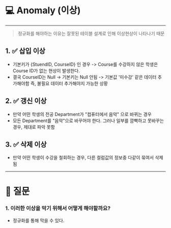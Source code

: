 # 💻 Anomaly (이상)

---

> 정규화를 해야하는 이유는 잘못된 테이블 설계로 인해 이상현상이 나타나기 때문

## 1. ✅ 삽입 이상

- 기본키가 {StuendID, CourseID} 인 경우 -> Course를 수강하지 않은 학생은 Course ID가 없는 현상이 발생한다.
- 결국 CourseID는 Null -> 기본키는 Null 안됨 -> 기본값 '미수강' 같은 데이터 추가해야함 즉, 불필요 데이터 추가해야지 가능한 상황

## 2. ✅ 갱신 이상
- 만약 어떤 학생의 전공 Department가 "컴퓨터에서 음악" 으로 바뀌는 경우
- 모든 Department를 "음악"으로 바꾸어야 한다. 그러나 일부를 깜빡하고 못바꾸는 경우, 제대로 파악 못함

## 3. ✅ 삭제 이상
- 만약 어떤 학생이 수강을 철회하는 경우, 다른 컬럼값의 정보중 다같이 묶여서 삭제됨

---

# 🤔 질문

### 1. 이러한 이상을 막기 위해서 어떻게 해야할까요?
- 정규화를 통해 막을 수 있다.

